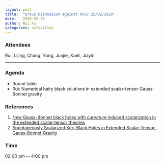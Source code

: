 ```yaml
---
layout: post
title:  "Group Discussion against nCov 25/02/2020"
date:   2020-02-25
author: Rui Xu
categories: activities
---
```



### Attendees

Rui, Lijing, Chang, Yong, Junjie, Xueli, Jiayin

---

### Agenda

- Round table
- Rui: Numerical hairy black solutions in extended scalar-tensor-Gauss-Bonnet gravity 

### References

1. [New Gauss-Bonnet black holes with curvature induced scalarization in the extended scalar-tensor theories](https://arxiv.org/abs/1711.01187)
2. [Spontaneously Scalarized Kerr Black Holes in Extended Scalar-Tensor–Gauss-Bonnet Gravity](https://arxiv.org/abs/1904.09997)


### Time

02:00 pm -- 4:00 pm
